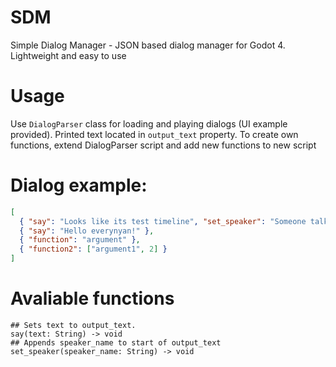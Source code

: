 # SDM
Simple Dialog Manager - JSON based dialog manager for Godot 4. Lightweight and easy to use

# Usage
Use `DialogParser` class for loading and playing dialogs (UI example provided). Printed text located in `output_text` property. To create own functions, extend DialogParser script and add new functions to new script

# Dialog example:
```json
[
  { "say": "Looks like its test timeline", "set_speaker": "Someone talks" },
  { "say": "Hello everynyan!" },
  { "function": "argument" },
  { "function2": ["argument1", 2] }
]
```

# Avaliable functions
```gdscript
## Sets text to output_text.
say(text: String) -> void
## Appends speaker_name to start of output_text
set_speaker(speaker_name: String) -> void
````
